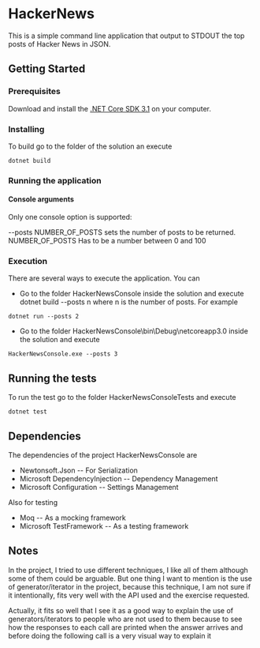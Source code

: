 # HackerNews

This is a simple command line application that output to STDOUT the top posts of Hacker News in JSON. 

## Getting Started

### Prerequisites

Download and install the [.NET Core SDK 3.1](https://dotnet.microsoft.com/download/dotnet-core/3.1) on your computer.

### Installing

To build go to the folder of the solution an execute 

```console
dotnet build
```

### Running the application

#### Console arguments
Only one console option is supported:

--posts NUMBER_OF_POSTS sets the number of posts to be returned. NUMBER_OF_POSTS Has to be a number between 0 and 100

### Execution

There are several ways to execute the application. You can 
* Go to the folder HackerNewsConsole inside the solution and execute dotnet build --posts n where n is the number of posts. For example

```console
dotnet run --posts 2
```

* Go to the folder HackerNewsConsole\bin\Debug\netcoreapp3.0 inside the solution and execute

```console
HackerNewsConsole.exe --posts 3
```

## Running the tests
To run the test go to the folder HackerNewsConsoleTests and execute

```console
dotnet test
```

## Dependencies
The dependencies of the project HackerNewsConsole are

* Newtonsoft.Json -- For Serialization
* Microsoft DependencyInjection -- Dependency Management
* Microsoft Configuration -- Settings Management

Also for testing

* Moq -- As a mocking framework
* Microsoft TestFramework -- As a testing framework

## Notes

In the project, I tried to use different techniques, I like all of them although some of them could be arguable. But one thing I want to mention is the use of generator/iterator in the project, because this technique, I am not sure if it intentionally, fits very well with the API used and the exercise requested. 

Actually, it fits so well that I see it as a good way to explain the use of generators/iterators to people who are not used to them because to see how the responses to each call are printed when the answer arrives and before doing the following call is a very visual way to explain it 
